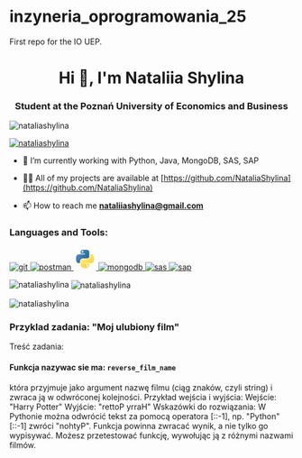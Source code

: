 # inzyneria_oprogramowania_25
First repo for the IO UEP.

<h1 align="center">Hi 👋, I'm Nataliia Shylina</h1>
<h3 align="center">Student at the Poznań University of Economics and Business</h3>

<p align="left"> <img src="https://komarev.com/ghpvc/?username=nataliashylina&label=Profile%20views&color=0e75b6&style=flat" alt="nataliashylina" /> </p>

<p align="left"> <a href="https://github.com/ryo-ma/github-profile-trophy"><img src="https://github-profile-trophy.vercel.app/?username=nataliashylina" alt="nataliashylina" /></a> </p>

- 🌱 I’m currently working with Python, Java, MongoDB, SAS, SAP

- 👨‍💻 All of my projects are available at [https://github.com/NataliaShylina](https://github.com/NataliaShylina)

- 📫 How to reach me **nataliiashylina@gmail.com**

<h3 align="left">Languages and Tools:</h3>
<p align="left"> <a href="https://git-scm.com/" target="_blank" rel="noreferrer"> <img src="https://www.vectorlogo.zone/logos/git-scm/git-scm-icon.svg" alt="git" width="40" height="40"/> </a> 
<a href="https://postman.com" target="_blank" rel="noreferrer"> <img src="https://www.vectorlogo.zone/logos/getpostman/getpostman-icon.svg" alt="postman" width="40" height="40"/> </a> 
<a href="https://www.python.org" target="_blank" rel="noreferrer"> <img src="https://raw.githubusercontent.com/devicons/devicon/master/icons/python/python-original.svg" alt="python" width="40" height="40"/> </a> 
<a href="https://www.mongodb.com" target="_blank" rel="noreferrer"> <img src="https://www.vectorlogo.zone/logos/mongodb/mongodb-ar21.svg" alt="mongodb" width="40" height="40"/> </a> 
<a href="https://www.sas.com/en_us/software/viya.html" target="_blank" rel="noreferrer"> <img src="https://www.vectorlogo.zone/logos/sas/sas-ar21.svg" alt="sas" width="40" height="40"/> </a> 
<a href="https://www.sap.com/poland/index.html?url_id=auto_hp_redirect_poland" target="_blank" rel="noreferrer"> <img src="https://www.vectorlogo.zone/logos/sap/sap-ar21.svg" alt="sap" width="40" height="40"/> </a> 
 </p>

<p><img align="left" src="https://github-readme-stats.vercel.app/api/top-langs?username=nataliashylina&show_icons=true&locale=en&layout=compact" alt="nataliashylina" /></p>

<p>&nbsp;<img align="center" src="https://github-readme-stats.vercel.app/api?username=nataliashylina&show_icons=true&locale=en" alt="nataliashylina" /></p>

<p><img align="center" src="https://github-readme-streak-stats.herokuapp.com/?user=nataliashylina&" alt="nataliashylina" /></p>


### Przyklad zadania: "Moj ulubiony film"

Treść zadania:
#### Funkcja nazywac sie ma: `reverse_film_name`
która przyjmuje jako argument nazwę filmu (ciąg znaków, czyli string) i zwraca ją w odwróconej kolejności.
Przykład wejścia i wyjścia:
Wejście: "Harry Potter"
Wyjście: "rettoP yrraH"
Wskazówki do rozwiązania:
W Pythonie można odwrócić tekst za pomocą operatora [::-1], np. "Python"[::-1] zwróci "nohtyP".
Funkcja powinna zwracać wynik, a nie tylko go wypisywać.
Możesz przetestować funkcję, wywołując ją z różnymi nazwami filmów.

